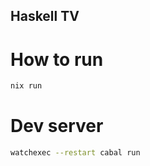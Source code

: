 Haskell TV
----------

# How to run

```bash
nix run
```

# Dev server

```bash
watchexec --restart cabal run
```